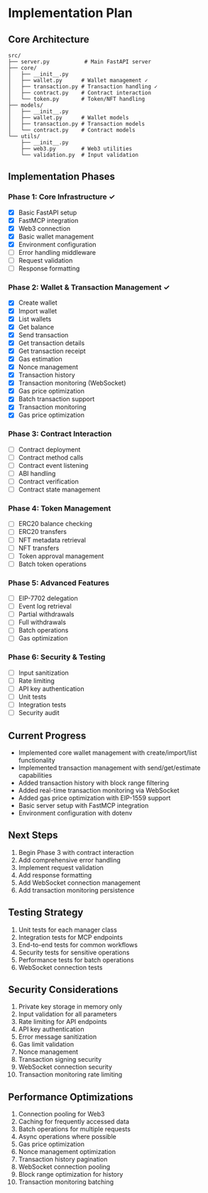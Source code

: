 # Implementation Plan

## Core Architecture

```
src/
├── server.py           # Main FastAPI server
├── core/
│   ├── __init__.py
│   ├── wallet.py      # Wallet management ✓
│   ├── transaction.py # Transaction handling ✓
│   ├── contract.py    # Contract interaction
│   └── token.py       # Token/NFT handling
├── models/
│   ├── __init__.py
│   ├── wallet.py      # Wallet models
│   ├── transaction.py # Transaction models
│   └── contract.py    # Contract models
└── utils/
    ├── __init__.py
    ├── web3.py        # Web3 utilities
    └── validation.py  # Input validation
```

## Implementation Phases

### Phase 1: Core Infrastructure ✓
- [x] Basic FastAPI setup
- [x] FastMCP integration
- [x] Web3 connection
- [x] Basic wallet management
- [x] Environment configuration
- [ ] Error handling middleware
- [ ] Request validation
- [ ] Response formatting

### Phase 2: Wallet & Transaction Management ✓
- [x] Create wallet
- [x] Import wallet
- [x] List wallets
- [x] Get balance
- [x] Send transaction
- [x] Get transaction details
- [x] Get transaction receipt
- [x] Gas estimation
- [x] Nonce management
- [x] Transaction history
- [x] Transaction monitoring (WebSocket)
- [x] Gas price optimization
- [x] Batch transaction support
- [x] Transaction monitoring
- [x] Gas price optimization

### Phase 3: Contract Interaction
- [ ] Contract deployment
- [ ] Contract method calls
- [ ] Contract event listening
- [ ] ABI handling
- [ ] Contract verification
- [ ] Contract state management

### Phase 4: Token Management
- [ ] ERC20 balance checking
- [ ] ERC20 transfers
- [ ] NFT metadata retrieval
- [ ] NFT transfers
- [ ] Token approval management
- [ ] Batch token operations

### Phase 5: Advanced Features
- [ ] EIP-7702 delegation
- [ ] Event log retrieval
- [ ] Partial withdrawals
- [ ] Full withdrawals
- [ ] Batch operations
- [ ] Gas optimization

### Phase 6: Security & Testing
- [ ] Input sanitization
- [ ] Rate limiting
- [ ] API key authentication
- [ ] Unit tests
- [ ] Integration tests
- [ ] Security audit

## Current Progress
- Implemented core wallet management with create/import/list functionality
- Implemented transaction management with send/get/estimate capabilities
- Added transaction history with block range filtering
- Added real-time transaction monitoring via WebSocket
- Added gas price optimization with EIP-1559 support
- Basic server setup with FastMCP integration
- Environment configuration with dotenv

## Next Steps
1. Begin Phase 3 with contract interaction
2. Add comprehensive error handling
3. Implement request validation
4. Add response formatting
5. Add WebSocket connection management
6. Add transaction monitoring persistence

## Testing Strategy
1. Unit tests for each manager class
2. Integration tests for MCP endpoints
3. End-to-end tests for common workflows
4. Security tests for sensitive operations
5. Performance tests for batch operations
6. WebSocket connection tests

## Security Considerations
1. Private key storage in memory only
2. Input validation for all parameters
3. Rate limiting for API endpoints
4. API key authentication
5. Error message sanitization
6. Gas limit validation
7. Nonce management
8. Transaction signing security
9. WebSocket connection security
10. Transaction monitoring rate limiting

## Performance Optimizations
1. Connection pooling for Web3
2. Caching for frequently accessed data
3. Batch operations for multiple requests
4. Async operations where possible
5. Gas price optimization
6. Nonce management optimization
7. Transaction history pagination
8. WebSocket connection pooling
9. Block range optimization for history
10. Transaction monitoring batching 